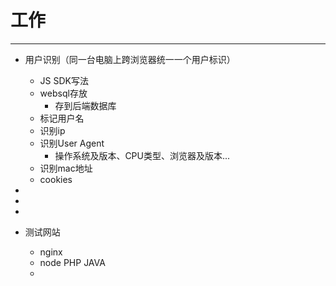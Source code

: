 # 工作

---

- 用户识别（同一台电脑上跨浏览器统一一个用户标识）
  - JS SDK写法
  - websql存放
    - 存到后端数据库
  - 标记用户名
  - 识别ip
  - 识别User Agent
    - 操作系统及版本、CPU类型、浏览器及版本...
  - 识别mac地址
  - cookies

- 
- 
- 
- 测试网站
  - nginx
  - node PHP JAVA
  - 